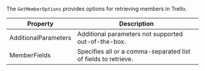 The `GetMemberOptions` provides options for retrieving members in Trello.

| Property         | Description                                                                 |
|----------------------|-----------------------------------------------------------------------------|
| AdditionalParameters | Additional parameters not supported out-of-the-box.                       |
| MemberFields         | Specifies all or a comma-separated list of fields to retrieve.            |
